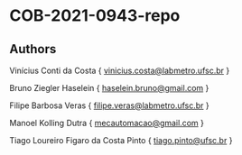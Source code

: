 # COB-2021-0943-repo

## Authors
Vinícius Conti da Costa { vinicius.costa@labmetro.ufsc.br }

Bruno Ziegler Haselein { haselein.bruno@gmail.com }

Filipe Barbosa Veras { filipe.veras@labmetro.ufsc.br }

Manoel Kolling Dutra { mecautomacao@gmail.com }

Tiago Loureiro Figaro da Costa Pinto { tiago.pinto@ufsc.br }
